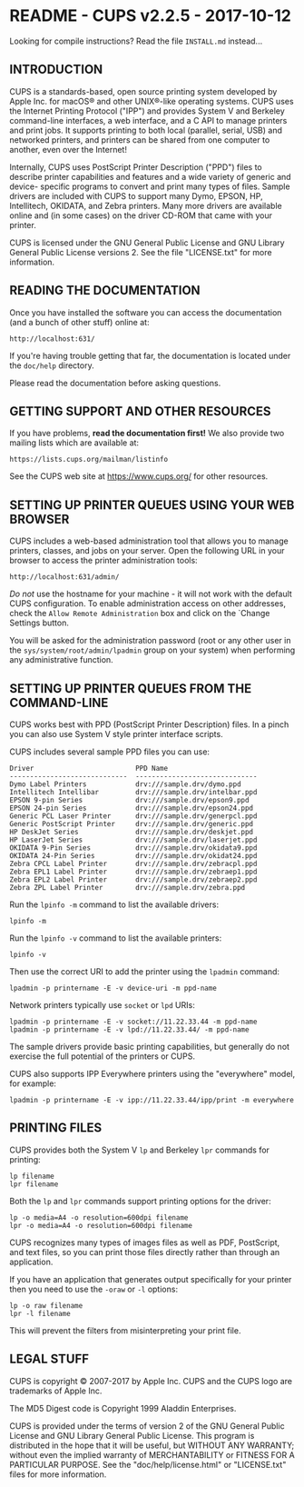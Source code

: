 README - CUPS v2.2.5 - 2017-10-12
=================================

Looking for compile instructions?  Read the file `INSTALL.md` instead...


INTRODUCTION
------------


CUPS is a standards-based, open source printing system developed by Apple Inc.
for macOS® and other UNIX®-like operating systems.  CUPS uses the Internet
Printing Protocol ("IPP") and provides System V and Berkeley command-line
interfaces, a web interface, and a C API to manage printers and print jobs.  It
supports printing to both local (parallel, serial, USB) and networked printers,
and printers can be shared from one computer to another, even over the Internet!

Internally, CUPS uses PostScript Printer Description ("PPD") files to describe
printer capabilities and features and a wide variety of generic and device-
specific programs to convert and print many types of files.  Sample drivers are
included with CUPS to support many Dymo, EPSON, HP, Intellitech, OKIDATA, and
Zebra printers.  Many more drivers are available online and (in some cases) on
the driver CD-ROM that came with your printer.

CUPS is licensed under the GNU General Public License and GNU Library General
Public License versions 2.  See the file "LICENSE.txt" for more information.


READING THE DOCUMENTATION
-------------------------

Once you have installed the software you can access the documentation (and a
bunch of other stuff) online at:

    http://localhost:631/

If you're having trouble getting that far, the documentation is located under
the `doc/help` directory.

Please read the documentation before asking questions.


GETTING SUPPORT AND OTHER RESOURCES
-----------------------------------

If you have problems, **read the documentation first!**  We also provide two mailing
lists which are available at:

    https://lists.cups.org/mailman/listinfo

See the CUPS web site at <https://www.cups.org/> for other resources.


SETTING UP PRINTER QUEUES USING YOUR WEB BROWSER
------------------------------------------------

CUPS includes a web-based administration tool that allows you to manage
printers, classes, and jobs on your server.  Open the following URL in your
browser to access the printer administration tools:

    http://localhost:631/admin/

*Do not* use the hostname for your machine - it will not work with the default
CUPS configuration.  To enable administration access on other addresses, check
the `Allow Remote Administration` box and click on the `Change Settings button.

You will be asked for the administration password (root or any other user in the
`sys/system/root/admin/lpadmin` group on your system) when performing any
administrative function.


SETTING UP PRINTER QUEUES FROM THE COMMAND-LINE
-----------------------------------------------

CUPS works best with PPD (PostScript Printer Description) files.  In a pinch you
can also use System V style printer interface scripts.

CUPS includes several sample PPD files you can use:

    Driver                         PPD Name
    -----------------------------  ------------------------------
    Dymo Label Printers            drv:///sample.drv/dymo.ppd
    Intellitech Intellibar         drv:///sample.drv/intelbar.ppd
    EPSON 9-pin Series             drv:///sample.drv/epson9.ppd
    EPSON 24-pin Series            drv:///sample.drv/epson24.ppd
    Generic PCL Laser Printer      drv:///sample.drv/generpcl.ppd
    Generic PostScript Printer     drv:///sample.drv/generic.ppd
    HP DeskJet Series              drv:///sample.drv/deskjet.ppd
    HP LaserJet Series             drv:///sample.drv/laserjet.ppd
    OKIDATA 9-Pin Series           drv:///sample.drv/okidata9.ppd
    OKIDATA 24-Pin Series          drv:///sample.drv/okidat24.ppd
    Zebra CPCL Label Printer       drv:///sample.drv/zebracpl.ppd
    Zebra EPL1 Label Printer       drv:///sample.drv/zebraep1.ppd
    Zebra EPL2 Label Printer       drv:///sample.drv/zebraep2.ppd
    Zebra ZPL Label Printer        drv:///sample.drv/zebra.ppd

Run the `lpinfo -m` command to list the available drivers:

    lpinfo -m

Run the `lpinfo -v` command to list the available printers:

    lpinfo -v

Then use the correct URI to add the printer using the `lpadmin` command:

    lpadmin -p printername -E -v device-uri -m ppd-name

Network printers typically use `socket` or `lpd` URIs:

    lpadmin -p printername -E -v socket://11.22.33.44 -m ppd-name
    lpadmin -p printername -E -v lpd://11.22.33.44/ -m ppd-name

The sample drivers provide basic printing capabilities, but generally do not
exercise the full potential of the printers or CUPS.

CUPS also supports IPP Everywhere printers using the "everywhere" model, for
example:

    lpadmin -p printername -E -v ipp://11.22.33.44/ipp/print -m everywhere


PRINTING FILES
--------------

CUPS provides both the System V `lp` and Berkeley `lpr` commands for printing:

    lp filename
    lpr filename

Both the `lp` and `lpr` commands support printing options for the driver:

    lp -o media=A4 -o resolution=600dpi filename
    lpr -o media=A4 -o resolution=600dpi filename

CUPS recognizes many types of images files as well as PDF, PostScript, and text
files, so you can print those files directly rather than through an application.

If you have an application that generates output specifically for your printer
then you need to use the `-oraw` or `-l` options:

    lp -o raw filename
    lpr -l filename

This will prevent the filters from misinterpreting your print file.


LEGAL STUFF
-----------

CUPS is copyright © 2007-2017 by Apple Inc.  CUPS and the CUPS logo are
trademarks of Apple Inc.

The MD5 Digest code is Copyright 1999 Aladdin Enterprises.

CUPS is provided under the terms of version 2 of the GNU General Public License
and GNU Library General Public License. This program is distributed in the hope
that it will be useful, but WITHOUT ANY WARRANTY; without even the implied
warranty of MERCHANTABILITY or FITNESS FOR A PARTICULAR PURPOSE.  See the
"doc/help/license.html" or "LICENSE.txt" files for more information.

